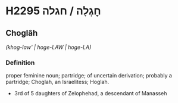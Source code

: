# H2295 חׇגְלָה / חגלה

## Choglâh

_(khog-law' | hoɡe-LAW | hoɡe-LA)_

### Definition

proper feminine noun; partridge; of uncertain derivation; probably a partridge; Choglah, an Israelitess; Hoglah.

- 3rd of 5 daughters of Zelophehad, a descendant of Manasseh
